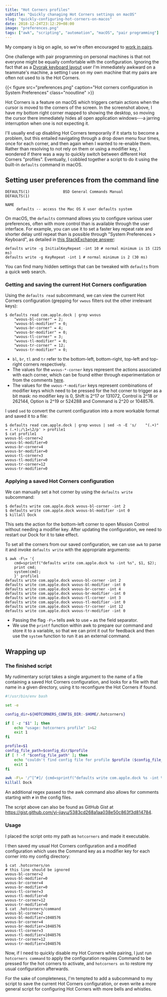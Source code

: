 ```yaml
---
title: "Hot Corners profiles"
subtitle: "Quickly chanaging Hot Corners settings on macOS"
slug: "quickly-configuring-hot-corners-on-macos"
date: 2018-12-24T23:12:29+08:00
image: "preferences.png"
tags: ["awk", "scripting", "automation", "macOS", "pair programming"]
---
```


My company is big on agile, so we're often encouraged to [work in pairs](https://en.wikipedia.org/wiki/Pair_programming).

One challenge with pair programming on personal machines is that not everyone might be equally comfortable with the configuration. Ignoring the fact that as a [Dvorak keyboard layout](https://en.wikipedia.org/wiki/Dvorak_Simplified_Keyboard) user I'm immediately awkward on a teammate's machine, a setting I use on my own machine that my pairs are often not used to is the Hot Corners.

{{< figure src="preferences.png" caption="Hot corners configuration in System Preferences" class="nooutline" >}}

Hot Corners is a feature on macOS which triggers certain actions when the cursor is moved to the corners of the screen. In the screenshot above, I have my bottom right corner mapped to showing the desktop, so moving the cursor there immediately hides all open application windows---a jarring interruption when one is not expecting it.

I'll usually end up disabling Hot Corners temporarily if it starts to become a problem, but this entailed navigating through a drop down menu four times, once for each corner, and then again when I wanted to re-enable them. Rather than resolving to not rely on them or using a modifier key, I wondered if there was a way to quickly switch between different Hot Corners "profiles". Eventually, I cobbled together a script to do it using the built-in `defaults` command in macOS.

## Setting user preferences from the command line

```
DEFAULTS(1)               BSD General Commands Manual              DEFAULTS(1)

NAME
     defaults -- access the Mac OS X user defaults system
```

On macOS, the `defaults` command allows you to configure various user preferences, often with more control than is available through the user interface. For example, you can use it to set a faster key repeat rate and shorter delay until repeat than is possible through "System Preferences > Keyboard", as detailed in [this StackExchange answer](https://apple.stackexchange.com/a/83923):

```shell
defaults write -g InitialKeyRepeat -int 10 # normal minimum is 15 (225 ms)
defaults write -g KeyRepeat -int 1 # normal minimum is 2 (30 ms)
```

You can find many hidden settings that can be tweaked with `defaults` from a quick web search.

### Getting and saving the current Hot Corners configuration

Using the `defaults read` subcommand, we can view the current Hot Corners configuration (grepping for `vwous` filters out the other irrelevant keys):

```console
$ defaults read com.apple.dock | grep wvous  
    "wvous-bl-corner" = 2;
    "wvous-bl-modifier" = 0;
    "wvous-br-corner" = 4;
    "wvous-br-modifier" = 0;
    "wvous-tl-corner" = 3;
    "wvous-tl-modifier" = 0;
    "wvous-tr-corner" = 12;
    "wvous-tr-modifier" = 0;
```

- `bl`, `br`, `tl` and `tr` refer to the bottom-left, bottom-right, top-left and top-right corners respectively.
- The values for the `wvous-*-corner` keys represent the actions associated with each corner, which can be found either through experimentation or from the comments [here](https://github.com/mathiasbynens/dotfiles/blob/master/.macos#L415).
- The values for the `vwous-*-modifier` keys represent combinations of modifier keys which need to be pressed for the hot corner to trigger as a bit mask: no modifier key is 0, Shift is 2^17 or 131072, Control is 2^18 or 262144, Option is 2^19 or 524288 and Command is 2^20 or 1048576.

I used `sed` to convert the current configuration into a more workable format and saved it to a file:

```console
$ defaults read com.apple.dock | grep wvous | sed -n -E 's/    "(.+)" = (.+);/\1=\2/p' > profile1
$ cat profile1 
wvous-bl-corner=2
wvous-bl-modifier=0
wvous-br-corner=4
wvous-br-modifier=0
wvous-tl-corner=3
wvous-tl-modifier=0
wvous-tr-corner=12
wvous-tr-modifier=0
```

### Applying a saved Hot Corners configuration

We can manually set a hot corner by using the `defaults write` subcommand:

```console
$ defaults write com.apple.dock wvous-bl-corner -int 2
$ defaults write com.apple.dock wvous-bl-modifier -int 0
$ killall Dock
```

This sets the action for the bottom-left corner to open Mission Control without needing a modifier key. After updating the configuration, we need to restart our Dock for it to take effect.

To set all the corners from our saved configuration, we can use `awk` to parse it and invoke `defaults write` with the appropriate arguments:

```console
$ awk -F\= '{
    cmd=sprintf("defaults write com.apple.dock %s -int %s", $1, $2); 
    print cmd; 
    system(cmd);
    }' profile1
defaults write com.apple.dock wvous-bl-corner -int 2
defaults write com.apple.dock wvous-bl-modifier -int 0
defaults write com.apple.dock wvous-br-corner -int 4
defaults write com.apple.dock wvous-br-modifier -int 0
defaults write com.apple.dock wvous-tl-corner -int 3
defaults write com.apple.dock wvous-tl-modifier -int 0
defaults write com.apple.dock wvous-tr-corner -int 12
defaults write com.apple.dock wvous-tr-modifier -int 0
```

- Passing the flag `-F\=` tells awk to use `=` as the field separator.
- We use the `printf` function within awk to prepare our command and store it to a variable, so that we can print it out for feedback and then use the `system` function to run it as an external command.

## Wrapping up

### The finished script

My rudimentary script takes a single argument to the name of a file containing a saved Hot Corners configuration, and looks for a file with that name in a given directory, using it to reconfigure the Hot Corners if found.

```bash
#!/usr/bin/env bash

set -e

config_dir=${HOTCORNERS_CONFIG_DIR:-$HOME/.hotcorners}

if [ -z "$1" ]; then
	echo "usage: hotcorners profile" 1>&2
	exit 1
fi

profile=$1
config_file_path=$config_dir/$profile
if [ ! -f "$config_file_path" ]; then
	echo "couldn't find config file for profile $profile ($config_file_path)" 1>&2
	exit 1
fi

awk -F\= '/^[^#]/ {cmd=sprintf("defaults write com.apple.dock %s -int %s", $1, $2); print cmd; system(cmd)}' $config_file_path
killall Dock
```

An additional regex passed to the awk command also allows for comments starting with `#` in the config files.

The script above can also be found as GitHub Gist at https://gist.github.com/yi-jiayu/5383cd268a1aa038e50c863f3d814784.

### Usage

I placed the script onto my path as `hotcorners` and made it executable.

I then saved my usual Hot Corners configuration and a modified configuration which uses the Command key as a modifier key for each corner into my config directory:

```console
$ cat .hotcorners/on
# this line should be ignored
wvous-bl-corner=2
wvous-bl-modifier=0
wvous-br-corner=4
wvous-br-modifier=0
wvous-tl-corner=3
wvous-tl-modifier=0
wvous-tr-corner=12
wvous-tr-modifier=0
$ cat .hotcorners/command 
wvous-bl-corner=2
wvous-bl-modifier=1048576
wvous-br-corner=4
wvous-br-modifier=1048576
wvous-tl-corner=3
wvous-tl-modifier=1048576
wvous-tr-corner=12
wvous-tr-modifier=1048576
```

Now, if I need to quickly disable my Hot Corners while pairing, I just run `hotcorners command` to apply the configuration requires Command to be pressed for the hot corners to activate, and `hotcorners on` to restore my usual configuration afterwards.

For the sake of completeness, I'm tempted to add a subcommand to my script to save the current Hot Corners configuration, or even write a more general script for configuring Hot Corners with more bells and whistles.
